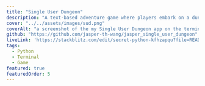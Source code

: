 ```yaml
---
title: "Single User Dungeon"
description: "A text-based adventure game where players embark on a dungeon quest, engage with dynamic dialogues, and make choices that influence the game's narrative and their character's attributes."
cover: "../../assets/images/sud.png"
coverAlt: "a screenshot of the my Single User Dungeon app on the terminal"
github: "https://github.com/jasper-th-wang/jasper_single_user_dungeon"
liveLink: 'https://stackblitz.com/edit/secret-python-kfhzapqu?file=README.md&view=editor'
tags:
  - Python
  - Terminal
  - Game
featured: true
featuredOrder: 5
---
```

